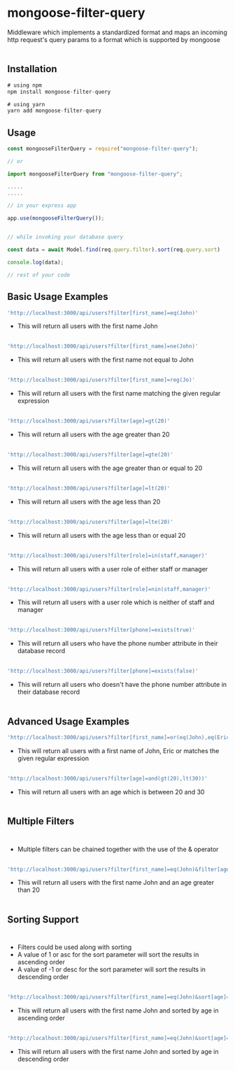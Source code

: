 # mongoose-filter-query
Middleware which implements a standardized format and maps an incoming http request's query params to a format which is supported by mongoose<br><br>

## Installation

```js
# using npm
npm install mongoose-filter-query

# using yarn
yarn add mongoose-filter-query
```

## Usage

```js
const mongooseFilterQuery = require("mongoose-filter-query");

// or

import mongooseFilterQuery from "mongoose-filter-query";

.....
.....

// in your express app

app.use(mongooseFilterQuery());


// while invoking your database query

const data = await Model.find(req.query.filter).sort(req.query.sort)

console.log(data);

// rest of your code

```


## Basic Usage Examples
```javascript
'http://localhost:3000/api/users?filter[first_name]=eq(John)'
```
- This will return all users with the first name John<br><br>

```javascript
'http://localhost:3000/api/users?filter[first_name]=ne(John)'
```
- This will return all users with the first name not equal to John<br><br>

```javascript
'http://localhost:3000/api/users?filter[first_name]=reg(Jo)'
```
- This will return all users with the first name matching the given regular expression<br><br>

```javascript
'http://localhost:3000/api/users?filter[age]=gt(20)'
```
- This will return all users with the age greater than 20<br><br>

```javascript
'http://localhost:3000/api/users?filter[age]=gte(20)'
```
- This will return all users with the age greater than or equal to 20<br><br>

```javascript
'http://localhost:3000/api/users?filter[age]=lt(20)'
```
- This will return all users with the age less than 20<br><br>

```javascript
'http://localhost:3000/api/users?filter[age]=lte(20)'
```
- This will return all users with the age less than or equal 20<br><br>

```javascript
'http://localhost:3000/api/users?filter[role]=in(staff,manager)'
```
- This will return all users with a user role of either staff or manager<br><br>

```javascript
'http://localhost:3000/api/users?filter[role]=nin(staff,manager)'
```
- This will return all users with a user role which is neither of staff and manager<br><br>

```javascript
'http://localhost:3000/api/users?filter[phone]=exists(true)'
```
- This will return all users who have the phone number attribute in their database record<br><br>

```javascript
'http://localhost:3000/api/users?filter[phone]=exists(false)'
```
- This will return all users who doesn't have the phone number attribute in their database record<br><br>

## Advanced Usage Examples

```javascript
'http://localhost:3000/api/users?filter[first_name]=or(eq(John),eq(Eric),reg(Kat))'
```
- This will return all users with a first name of John, Eric or matches the given regular expression<br><br>

```javascript
'http://localhost:3000/api/users?filter[age]=and(gt(20),lt(30))'
```
- This will return all users with an age which is between 20 and 30<br><br>

## Multiple Filters<br><br>

- Multiple filters can be chained together with the use of the & operator<br><br>

```javascript
'http://localhost:3000/api/users?filter[first_name]=eq(John)&filter[age]=gt(20)'
```
- This will return all users with the first name John and an age greater than 20<br><br>

## Sorting Support<br><br>

- Filters could be used along with sorting<br>
- A value of 1 or asc for the sort parameter will sort the results in ascending order<br>
- A value of -1 or desc for the sort parameter will sort the results in descending order<br><br>

```javascript
'http://localhost:3000/api/users?filter[first_name]=eq(John)&sort[age]=1'
```
- This will return all users with the first name John and sorted by age in ascending order<br><br>

```javascript
'http://localhost:3000/api/users?filter[first_name]=eq(John)&sort[age]=desc'
```
- This will return all users with the first name John and sorted by age in descending order<br><br>